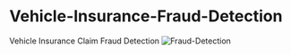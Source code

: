 # Vehicle-Insurance-Fraud-Detection
Vehicle Insurance Claim Fraud Detection
![Fraud-Detection](https://github.com/VIJAY84SH/Vehicle-Insurance-Fraud-Detection/assets/95535340/adfc5058-a4fd-43eb-8f5b-d9ba8f8f5806)
